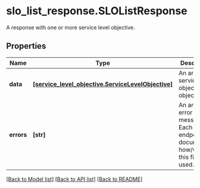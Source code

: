 # slo_list_response.SLOListResponse

A response with one or more service level objective.
## Properties
Name | Type | Description | Notes
------------ | ------------- | ------------- | -------------
**data** | [**[service_level_objective.ServiceLevelObjective]**](ServiceLevelObjective.md) | An array of service level objective objects. | [optional] 
**errors** | **[str]** | An array of error messages. Each endpoint documents how/whether this field is used. | [optional] 

[[Back to Model list]](README.md#documentation-for-models) [[Back to API list]](README.md#documentation-for-api-endpoints) [[Back to README]](README.md)


